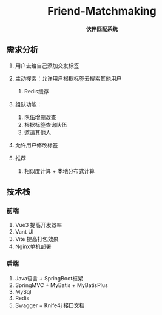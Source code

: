 <h1 align="center">Friend-Matchmaking</h1>
<p align="center"><strong>伙伴匹配系统</strong></p>



## 需求分析

1. 用户去给自己添加交友标签

2. 主动搜索：允许用户根据标签去搜索其他用户
   1. Redis缓存

3. 组队功能：
   1. 队伍增删改查
   2. 根据标签查询队伍
   3. 邀请其他人

4. 允许用户修改标签

5. 推荐
   1. 相似度计算 + 本地分布式计算




## 技术栈

### 前端

1. Vue3 提高开发效率
2. Vant UI 
3. Vite 提高打包效果
4. Nginx单机部署



### 后端

1. Java语言 + SpringBoot框架
2. SpringMVC + MyBatis + MyBatisPlus
3. MySql
4. Redis
5. Swagger + Knife4j 接口文档